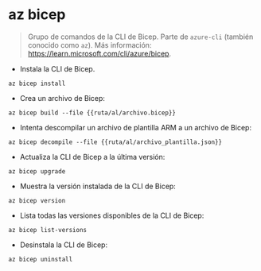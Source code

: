# az bicep

> Grupo de comandos de la CLI de Bicep.
> Parte de `azure-cli` (también conocido como `az`).
> Más información: <https://learn.microsoft.com/cli/azure/bicep>.

- Instala la CLI de Bicep.

`az bicep install`

- Crea un archivo de Bicep:

`az bicep build --file {{ruta/al/archivo.bicep}}`

- Intenta descompilar un archivo de plantilla ARM a un archivo de Bicep:

`az bicep decompile --file {{ruta/al/archivo_plantilla.json}}`

- Actualiza la CLI de Bicep a la última versión:

`az bicep upgrade`

- Muestra la versión instalada de la CLI de Bicep:

`az bicep version`

- Lista todas las versiones disponibles de la CLI de Bicep:

`az bicep list-versions`

- Desinstala la CLI de Bicep:

`az bicep uninstall`
